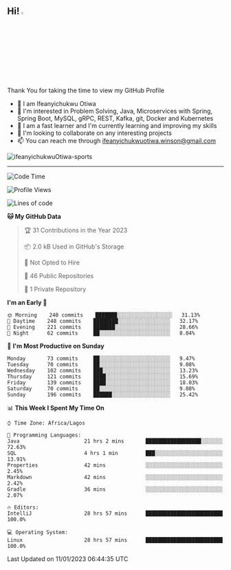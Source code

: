 <!-- BLOG-POST-LIST:START --><!-- BLOG-POST-LIST:END -->

## Hi! <img src="https://media.giphy.com/media/hvRJCLFzcasrR4ia7z/giphy.gif" width="4%"> 

Thank You for taking the time to view my GitHub Profile

- 👋 I am Ifeanyichukwu Otiwa
- 👀 I'm interested in Problem Solving, Java, Microservices with Spring, Spring Boot, MySQL, gRPC, REST, Kafka, git, Docker and Kubernetes
- 🌱 I am a fast learner and I'm currently learning and improving my skills
- 💞️ I'm looking to collaborate on any interesting projects
- 📫 You can reach me through ifeanyichukwuotiwa.winson@gmail.com

<p align="left" marginTop="10px"> <img src="https://komarev.com/ghpvc/?username=ifeanyichukwuOtiwa-sports&label=Profile%20views&color=0e75b6&style=for-the-badge" alt="ifeanyichukwuOtiwa-sports" /> </p>

***

<!--START_SECTION:waka-->
![Code Time](http://img.shields.io/badge/Code%20Time-984%20hrs%2029%20mins-blue)

![Profile Views](http://img.shields.io/badge/Profile%20Views-0-blue)

![Lines of code](https://img.shields.io/badge/From%20Hello%20World%20I%27ve%20Written-44%20Thousand%20lines%20of%20code-blue)

**🐱 My GitHub Data** 

> 🏆 31 Contributions in the Year 2023
 > 
> 📦 2.0 kB Used in GitHub's Storage 
 > 
> 🚫 Not Opted to Hire
 > 
> 📜 46 Public Repositories 
 > 
> 🔑 1 Private Repository 
 > 
**I'm an Early 🐤** 

```text
🌞 Morning    240 commits    ███████░░░░░░░░░░░░░░░░░░   31.13% 
🌆 Daytime    248 commits    ████████░░░░░░░░░░░░░░░░░   32.17% 
🌃 Evening    221 commits    ███████░░░░░░░░░░░░░░░░░░   28.66% 
🌙 Night      62 commits     ██░░░░░░░░░░░░░░░░░░░░░░░   8.04%

```
📅 **I'm Most Productive on Sunday** 

```text
Monday       73 commits     ██░░░░░░░░░░░░░░░░░░░░░░░   9.47% 
Tuesday      70 commits     ██░░░░░░░░░░░░░░░░░░░░░░░   9.08% 
Wednesday    102 commits    ███░░░░░░░░░░░░░░░░░░░░░░   13.23% 
Thursday     121 commits    ████░░░░░░░░░░░░░░░░░░░░░   15.69% 
Friday       139 commits    ████░░░░░░░░░░░░░░░░░░░░░   18.03% 
Saturday     70 commits     ██░░░░░░░░░░░░░░░░░░░░░░░   9.08% 
Sunday       196 commits    ██████░░░░░░░░░░░░░░░░░░░   25.42%

```


📊 **This Week I Spent My Time On** 

```text
⌚︎ Time Zone: Africa/Lagos

💬 Programming Languages: 
Java                     21 hrs 2 mins       ██████████████████░░░░░░░   72.63% 
SQL                      4 hrs 1 min         ███░░░░░░░░░░░░░░░░░░░░░░   13.91% 
Properties               42 mins             ░░░░░░░░░░░░░░░░░░░░░░░░░   2.45% 
Markdown                 42 mins             ░░░░░░░░░░░░░░░░░░░░░░░░░   2.42% 
Gradle                   36 mins             ░░░░░░░░░░░░░░░░░░░░░░░░░   2.07%

🔥 Editors: 
IntelliJ                 28 hrs 57 mins      █████████████████████████   100.0%

💻 Operating System: 
Linux                    28 hrs 57 mins      █████████████████████████   100.0%

```


 Last Updated on 11/01/2023 06:44:35 UTC
<!--END_SECTION:waka-->

<!--
<p align="center">
![trophy](https://github-profile-trophy.vercel.app/?username=ifeanyichukwuOtiwa-sports&theme=onedark) (https://github.com/ryo-ma/github-profile-trophy)
</p>
-->

<!---
ifeanyi-otiwa/ifeanyi-otiwa is a ✨ special ✨ repository because its `README.md` (this file) appears on your GitHub profile.
You can click the Preview link to take a look at your changes.
--->
